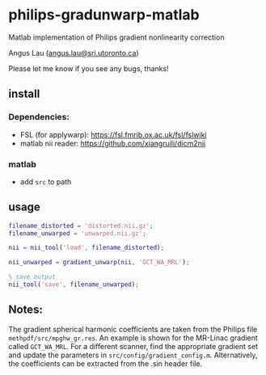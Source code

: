 # philips-gradunwarp-matlab

Matlab implementation of Philips gradient nonlinearity correction

Angus Lau (angus.lau@sri.utoronto.ca)

Please let me know if you see any bugs, thanks!

## install

### Dependencies:
* FSL (for applywarp): https://fsl.fmrib.ox.ac.uk/fsl/fslwiki
* matlab nii reader: https://github.com/xiangruili/dicm2nii

### matlab
* add `src` to path

## usage

```matlab
filename_distorted = 'distorted.nii.gz';
filename_unwarped = 'unwarped.nii.gz';

nii = nii_tool('load', filename_distorted);

nii_unwarped = gradient_unwarp(nii, 'GCT_WA_MRL');

% save output
nii_tool('save', filename_unwarped);
```

## Notes:

The gradient spherical harmonic coefficients are taken from the Philips file `methpdf/src/mpghw_gr.res`. An example is shown for the MR-Linac gradient called `GCT_WA_MRL`. For a different scanner, find the appropriate gradient set and update the parameters in `src/config/gradient_config.m`. Alternatively, the coefficients can be extracted from the .sin header file.
